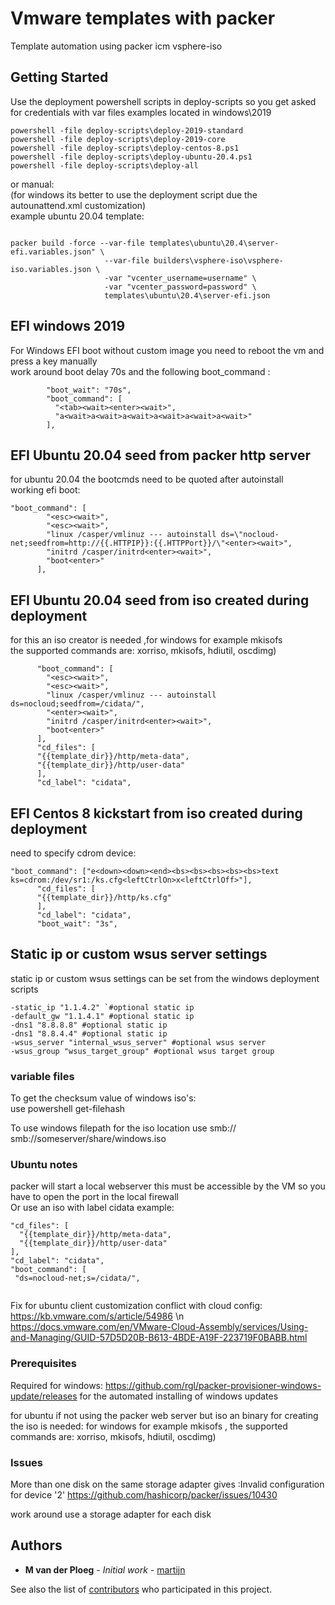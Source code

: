 # Vmware templates with packer

Template automation using packer icm vsphere-iso

## Getting Started

Use the deployment powershell scripts in deploy-scripts so you get asked for credentials 
with var files examples located in windows\2019
```
powershell -file deploy-scripts\deploy-2019-standard
powershell -file deploy-scripts\deploy-2019-core
powershell -file deploy-scripts\deploy-centos-8.ps1
powershell -file deploy-scripts\deploy-ubuntu-20.4.ps1
powershell -file deploy-scripts\deploy-all 
```

or manual:  \
(for windows its better to use the deployment script due the autounattend.xml customization) \
example ubuntu 20.04 template:
```

packer build -force --var-file templates\ubuntu\20.4\server-efi.variables.json" \
                     --var-file builders\vsphere-iso\vsphere-iso.variables.json \
                     -var "vcenter_username=username" \
                     -var "vcenter_password=password" \
                     templates\ubuntu\20.4\server-efi.json
```    

## EFI windows 2019
For Windows EFI boot without custom image you need to reboot the vm and press a key manually \
work around boot delay 70s and the following boot_command : 
```
        "boot_wait": "70s",
        "boot_command": [
          "<tab><wait><enter><wait>",
          "a<wait>a<wait>a<wait>a<wait>a<wait>a<wait>"
        ],
```
## EFI Ubuntu 20.04 seed from packer http server
for ubuntu 20.04 the bootcmds need to be quoted after autoinstall \
working efi boot:
```
"boot_command": [
        "<esc><wait>",
        "<esc><wait>",
        "linux /casper/vmlinuz --- autoinstall ds=\"nocloud-net;seedfrom=http://{{.HTTPIP}}:{{.HTTPPort}}/\"<enter><wait>",
        "initrd /casper/initrd<enter><wait>",
        "boot<enter>"
      ],
```
## EFI Ubuntu 20.04 seed from iso created during deployment

for this an iso creator is needed ,for windows for example mkisofs \
the supported commands are: xorriso, mkisofs, hdiutil, oscdimg)


```
      "boot_command": [
        "<esc><wait>",
        "<esc><wait>",
        "linux /casper/vmlinuz --- autoinstall ds=nocloud;seedfrom=/cidata/",
        "<enter><wait>",
        "initrd /casper/initrd<enter><wait>",
        "boot<enter>"
      ],
      "cd_files": [
      "{{template_dir}}/http/meta-data",
      "{{template_dir}}/http/user-data"
      ],
      "cd_label": "cidata",
```

## EFI Centos 8 kickstart from iso created during deployment

need to specify cdrom device:

```
"boot_command": ["e<down><down><end><bs><bs><bs><bs><bs>text ks=cdrom:/dev/sr1:/ks.cfg<leftCtrlOn>x<leftCtrlOff>"],
      "cd_files": [
      "{{template_dir}}/http/ks.cfg"
      ],
      "cd_label": "cidata",
      "boot_wait": "3s",
```      
## Static ip or custom wsus server settings
static ip or custom wsus settings can be set from the windows deployment scripts
```
-static_ip "1.1.4.2" `#optional static ip
-default_gw "1.1.4.1" #optional static ip
-dns1 "8.8.8.8" #optional static ip
-dns1 "8.8.4.4" #optional static ip
-wsus_server "internal_wsus_server" #optional wsus server
-wsus_group "wsus_target_group" #optional wsus target group

```

### variable files

To get the checksum value of windows iso's:\
use powershell get-filehash

To use windows filepath for the iso location use smb://
smb://someserver/share/windows.iso

### Ubuntu notes

packer will start a local webserver this must be accessible by the VM  so you have to open the port in the local firewall
\
Or use an iso with label cidata
example:

```
"cd_files": [
  "{{template_dir}}/http/meta-data",
  "{{template_dir}}/http/user-data"
],
"cd_label": "cidata",
"boot_command": [
 "ds=nocloud-net;s=/cidata/",
 
```
Fix for ubuntu client customization conflict with cloud config:
https://kb.vmware.com/s/article/54986 \n
https://docs.vmware.com/en/VMware-Cloud-Assembly/services/Using-and-Managing/GUID-57D5D20B-B613-4BDE-A19F-223719F0BABB.html

### Prerequisites

Required for windows: https://github.com/rgl/packer-provisioner-windows-update/releases
for the automated installing of windows updates

for ubuntu if not using the packer web server but iso an binary for creating the iso is needed:
for windows for example mkisofs , the supported commands are: xorriso, mkisofs, hdiutil, oscdimg)

### Issues
More than one disk on the same storage adapter gives :Invalid configuration for device '2'
https://github.com/hashicorp/packer/issues/10430

work around use a storage adapter for each disk

## Authors

* **M van der Ploeg** - *Initial work* - [martijn](https://github.com/martijnxd)

See also the list of [contributors](https://github.com/martijnxd/vmware-templates/contributors) who participated in this project.
